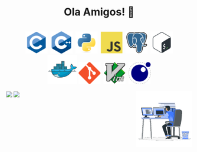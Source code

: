 <h1 align="center" width="100%">Ola Amigos! 👋</h1>
</br>
<div align="center">
	<img src="https://github.com/devicons/devicon/blob/master/icons/c/c-original.svg" title="C" alt="C" width="60" height="60"/>&nbsp;
	<img src="https://github.com/devicons/devicon/blob/master/icons/cplusplus/cplusplus-original.svg" title="CPP" alt="CPP" width="60" height="60"/>&nbsp;
	<img src="https://github.com/devicons/devicon/blob/master/icons/python/python-original.svg" title="Python" alt="Python" width="60" height="60"/>&nbsp;
	<img src="https://github.com/devicons/devicon/blob/master/icons/javascript/javascript-original.svg" title="JavaScript" alt="JavaScript" width="60" height="60"/>&nbsp;
	<img src="https://github.com/devicons/devicon/blob/master/icons/postgresql/postgresql-original.svg" title="PostgreSQL" alt="PostgreSQL" width="60" height="60"/>&nbsp;
	<img src="https://github.com/devicons/devicon/blob/master/icons/bash/bash-original.svg" title="Bash" alt="Bash" width="60" height="60"/>
	</br>
	<img src="https://github.com/devicons/devicon/blob/master/icons/docker/docker-original.svg" title="Docker" alt="Docker" width="80" height="80"/>
	<img src="https://github.com/devicons/devicon/blob/master/icons/git/git-original.svg" title="Git" alt="Git" width="60" height="60"/>&nbsp;
	<img src="https://github.com/devicons/devicon/blob/master/icons/vim/vim-original.svg" title="Vim" alt="Vim" width="60" height="60"/>&nbsp;
	<img src="https://github.com/devicons/devicon/blob/master/icons/lua/lua-original.svg" title="Lua" alt="Lua" width="60" height="60"/>
</div>

</br>
<img align="right" src="https://github.com/dantonik/dantonik/blob/main/images/coding.gif?raw=true" width=30%>
<img src="https://github-readme-stats.vercel.app/api/top-langs/?username=dantonik&hide_progress=true" />
<img src="https://github-readme-stats-git-masterrstaa-rickstaa.vercel.app/api/top-langs/?username=dantonik" />
<!--
<div align="center">
	<img src="https://github-readme-stats.vercel.app/api/top-langs/?username=dantonik&theme=blue-green" title="MostUsedProgrammingLanguages" **alt="programminglanguages"/>
</div>

<img src="https://github.com/devicons/devicon/blob/master/icons/c/c-original.svg" title="C" alt="C" width="60" height="60"/>&nbsp;
<p align="center" width="100%">
  <img src="https://github-readme-stats.vercel.app/api/top-langs/?username=dantonik&layout=compact">
</p>
<p align="center" width="100%">
  <img src="https://komarev.com/ghpvc/?username=dantonik&color=blue">
</p>
-->

<!--
✨

[![Top Langs](https://github-readme-stats.vercel.app/api/top-langs/?username=dantonik&layout=compact)](https://github.com/anuraghazra/github-readme-stats)

<p align="center" width="100%">
Here are some ideas to get you started:
![Your Repository's Stats](https://github-readme-stats.vercel.app/api/top-langs/?username=dantonik&theme=blue-green)
- 🔭 I’m currently working on ...
- 🌱 I’m currently learning ...
- 👯 I’m looking to collaborate on ...
- 🤔 I’m looking for help with ...
- 💬 Ask me about ...
- 📫 How to reach me: ...
- 😄 Pronouns: ...
- ⚡ Fun fact: ...
-->

